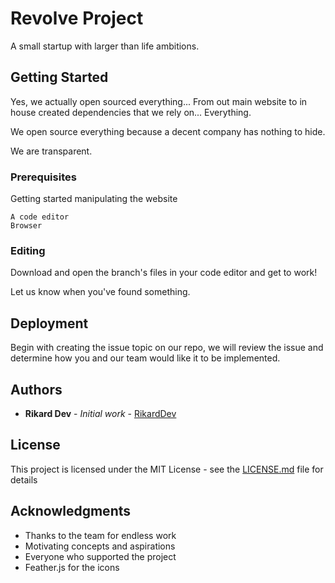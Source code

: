 # Revolve Project

A small startup with larger than life ambitions.

## Getting Started

Yes, we actually open sourced everything... From out main website to in house created dependencies that we rely on... Everything.

We open source everything because a decent company has nothing to hide.

We are transparent.

### Prerequisites

Getting started manipulating the website

```
A code editor
Browser
```

### Editing

Download and open the branch's files in your code editor and get to work!

Let us know when you've found something.


## Deployment

Begin with creating the issue topic on our repo, we will review the issue and determine how you and our team would like it to be implemented.

<!--
## Built With

* [Dropwizard](http://www.dropwizard.io/1.0.2/docs/) - The web framework used
* [Maven](https://maven.apache.org/) - Dependency Management
* [ROME](https://rometools.github.io/rome/) - Used to generate RSS Feeds -->

<!--
## Contributing

Please read [CONTRIBUTING.md](https://gist.github.com/PurpleBooth/b24679402957c63ec426) for details on our code of conduct, and the process for submitting pull requests to us. -->
<!--
## Versioning

We use [SemVer](http://semver.org/) for versioning. For the versions available, see the [tags on this repository](https://github.com/your/project/tags). -->

## Authors

* **Rikard Dev** - *Initial work* - [RikardDev](https://github.com/riforik)

<!-- See also the list of [contributors](https://github.com/your/project/contributors) who participated in this project. -->

## License

This project is licensed under the MIT License - see the [LICENSE.md](LICENSE.md) file for details

## Acknowledgments

* Thanks to the team for endless work
* Motivating concepts and aspirations
* Everyone who supported the project
* Feather.js for the icons
